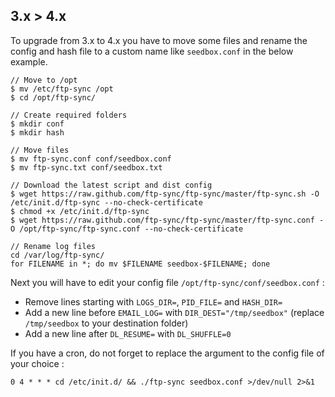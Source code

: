 ## 3.x > 4.x

To upgrade from 3.x to 4.x you have to move some files and rename the config and hash file to a custom name like `seedbox.conf` in the below example.

```
// Move to /opt
$ mv /etc/ftp-sync /opt
$ cd /opt/ftp-sync/

// Create required folders
$ mkdir conf
$ mkdir hash

// Move files
$ mv ftp-sync.conf conf/seedbox.conf
$ mv ftp-sync.txt conf/seedbox.txt

// Download the latest script and dist config
$ wget https://raw.github.com/ftp-sync/ftp-sync/master/ftp-sync.sh -O /etc/init.d/ftp-sync --no-check-certificate
$ chmod +x /etc/init.d/ftp-sync
$ wget https://raw.github.com/ftp-sync/ftp-sync/master/ftp-sync.conf -O /opt/ftp-sync/ftp-sync.conf --no-check-certificate

// Rename log files
cd /var/log/ftp-sync/
for FILENAME in *; do mv $FILENAME seedbox-$FILENAME; done
```

Next you will have to edit your config file `/opt/ftp-sync/conf/seedbox.conf` :

* Remove lines starting with `LOGS_DIR=`, `PID_FILE=` and `HASH_DIR=`
* Add a new line before `EMAIL_LOG=` with `DIR_DEST="/tmp/seedbox"` (replace `/tmp/seedbox` to your destination folder)
* Add a new line after `DL_RESUME=` with `DL_SHUFFLE=0`

If you have a cron, do not forget to replace the argument to the config file of your choice :

```
0 4 * * * cd /etc/init.d/ && ./ftp-sync seedbox.conf >/dev/null 2>&1
```
